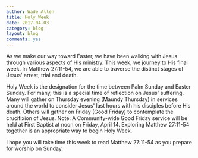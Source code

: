 ```yaml
---
author: Wade Allen
title: Holy Week
date: 2017-04-03
category: blog
layout: blog
comments: yes
---
```


As we make our way toward Easter, we have been walking with Jesus through various aspects of His ministry. This week, we journey to His final week. In Matthew 27:11-54, we are able to traverse the distinct stages of Jesus' arrest, trial and death. 

Holy Week is the designation for the time between Palm Sunday and Easter Sunday. For many, this is a special time of reflection on Jesus' suffering. Many will gather on Thursday evening (Maundy Thursday) in services around the world to consider Jesus' last hours with his disciples before His death. Others will gather on Friday (Good Friday) to contemplate the crucifixion of Jesus. Note: A Community-wide Good Friday service will be held at First Baptist at noon on Friday, April 14. Exploring Matthew 27:11-54 together is an appropriate way to begin Holy Week.

I hope you will take time this week to read Matthew 27:11-54 as you prepare for worship on Sunday. 


 
